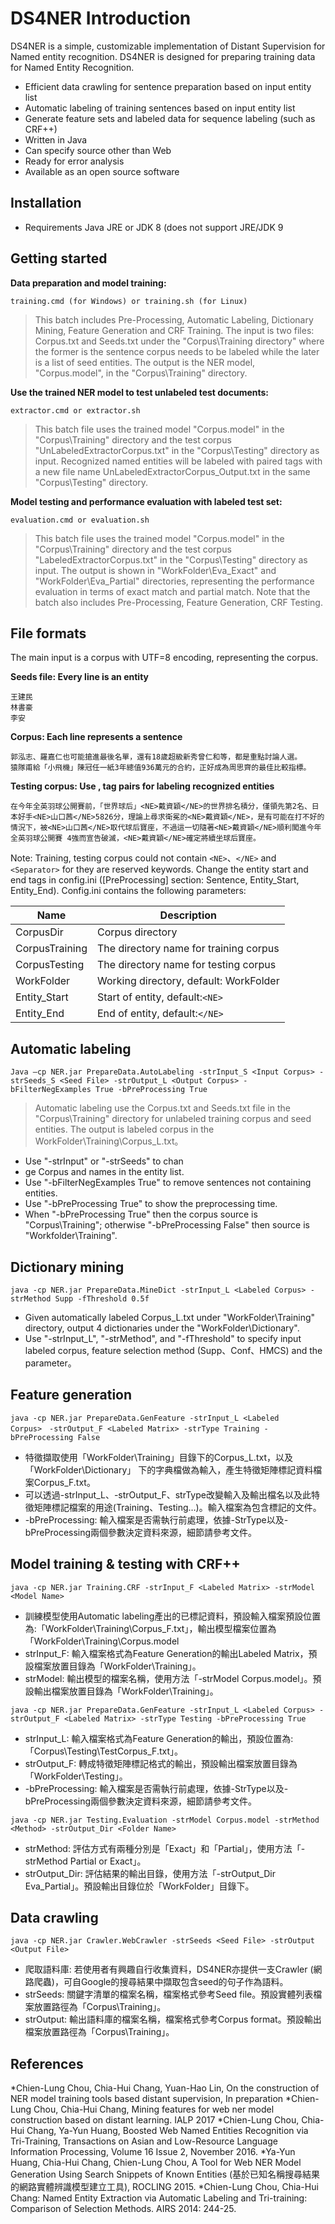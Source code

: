 # DS4NER Introduction

DS4NER is a simple, customizable implementation of Distant Supervision for Named entity recognition. DS4NER is designed for preparing training data for Named Entity Recognition.
    
* Efficient data crawling for sentence preparation based on input entity list
* Automatic labeling of training sentences based on input entity list
* Generate feature sets and labeled data for sequence labeling (such as CRF++)
* Written in Java
* Can specify source other than Web
* Ready for error analysis
* Available as an open source software


## Installation
* Requirements Java JRE or JDK 8 (does not support JRE/JDK 9


## Getting started
**Data preparation and model training:**

`training.cmd (for Windows) or training.sh (for Linux)`

> This batch includes Pre-Processing, Automatic Labeling, Dictionary Mining, Feature Generation and CRF Training.
> The input is two files: Corpus.txt and Seeds.txt under the "Corpus\Training directory" where the former is the sentence corpus needs to be labeled while the later is a list of seed entities.
> The output is the NER model, "Corpus.model", in the "Corpus\Training" directory.


**Use the trained NER model to test unlabeled test documents:**

`extractor.cmd or extractor.sh`

> This batch file uses the trained model "Corpus.model" in the "Corpus\Training" directory and the test corpus "UnLabeledExtractorCorpus.txt" in the "Corpus\Testing" directory as input. Recognized named entities will be labeled with paired <NE></NE> tags with a new file name UnLabeledExtractorCorpus_Output.txt in the same "Corpus\Testing" directory.

**Model testing and performance evaluation with labeled test set:**

`evaluation.cmd or evaluation.sh`

> This batch file uses the trained model "Corpus.model" in the "Corpus\Training" directory and the test corpus "LabeledExtractorCorpus.txt" in the "Corpus\Testing" directory as input. The output is shown in "WorkFolder\Eva_Exact" and "WorkFolder\Eva_Partial" directories, representing the performance evaluation in terms of exact match and partial match. Note that the batch also includes Pre-Processing, Feature Generation, CRF Testing.

## File formats
The main input is a corpus with UTF=8 encoding, representing the corpus.

**Seeds file: Every line is an entity**
```
王建民
林書豪
李安
```

**Corpus: Each line represents a sentence**

```
郭泓志、羅嘉仁也可能搶進最後名單，還有18歲超級新秀曾仁和等，都是重點討論人選。
猿隊甫給「小飛機」陳冠任一紙3年總值936萬元的合約，正好成為周思齊的最佳比較指標。
```

**Testing corpus: Use <NE>, </NE> tag pairs for labeling recognized entities**

`在今年全英羽球公開賽前，「世界球后」<NE>戴資穎</NE>的世界排名積分，僅領先第2名、日本好手<NE>山口茜</NE>5826分，理論上尋求衛冕的<NE>戴資穎</NE>，是有可能在打不好的情況下，被<NE>山口茜</NE>取代球后寶座，不過這一切隨著<NE>戴資穎</NE>順利闖進今年全英羽球公開賽 4強而宣告破滅，<NE>戴資穎</NE>確定將續坐球后寶座。`

Note: Training, testing corpus could not contain `<NE>`、`</NE>` and `<Separator>` for they are reserved keywords. Change the entity start and end tags  in config.ini ([PreProcessing] section: Sentence, Entity_Start, Entity_End).
Config.ini contains the following parameters:

| Name               | Description                                            |
| -------------------| -------------------------------------------------------|
| CorpusDir          | Corpus directory                                       |
| CorpusTraining     | The directory name for training corpus                 |
| CorpusTesting      | The directory name for testing corpus                  |
| WorkFolder         | Working directory, default: WorkFolder                 |
| Entity_Start       | Start of entity, default:`<NE>`                         |
| Entity_End         | End of entity, default:`</NE>`                          |

## Automatic labeling
`Java –cp NER.jar PrepareData.AutoLabeling -strInput_S <Input Corpus> -strSeeds_S <Seed File> -strOutput_L <Output Corpus> -bFilterNegExamples True -bPreProcessing True`

> Automatic labeling use the Corpus.txt and Seeds.txt file in the "Corpus\Training" directory for unlabeled training corpus and seed entities. The output is labeled corpus in the WorkFolder\Training\Corpus_L.txt。
> 
* Use "-strInput" or "-strSeeds" to chan
* ge Corpus and names in the entity list. 
* Use "-bFilterNegExamples True" to remove sentences not containing entities. 
* Use "-bPreProcessing True" to show the preprocessing time. 
* When "-bPreProcessing True" then the corpus source is "Corpus\Training"; otherwise "-bPreProcessing False" then source is "Workfolder\Training".

## Dictionary mining
`java -cp NER.jar PrepareData.MineDict -strInput_L <Labeled Corpus> -strMethod Supp -fThreshold 0.5f`

* Given automatically labeled Corpus_L.txt under "WorkFolder\Training\" directory, output 4 dictionaries under the "WorkFolder\Dictionary".
* Use "-strInput_L", "-strMethod", and "-fThreshold" to specify input labeled corpus, feature selection method (Supp、Conf、HMCS)  and the parameter。 

## Feature generation
`java -cp NER.jar PrepareData.GenFeature -strInput_L <Labeled Corpus>　-strOutput_F <Labeled Matrix> -strType Training -bPreProcessing False`

* 特徵擷取使用「WorkFolder\Training」目錄下的Corpus_L.txt，以及「WorkFolder\Dictionary」 下的字典檔做為輸入，產生特徵矩陣標記資料檔案Corpus_F.txt。
* 可以透過-strInput_L、-strOutput_F、strType改變<Labeled Corpus>輸入及<Labeled Matrix>輸出檔名以及此特徵矩陣標記檔案的用途(Training、Testing…)。輸入檔案為包含標記的文件。
* -bPreProcessing: 輸入檔案是否需執行前處理，依據-StrType以及-bPreProcessing兩個參數決定資料來源，細節請參考文件。


## Model training & testing with CRF++
`java -cp NER.jar Training.CRF -strInput_F <Labeled Matrix> -strModel <Model Name>`

* 訓練模型使用Automatic labeling產出的已標記資料，預設輸入檔案預設位置為:「WorkFolder\Training\Corpus_F.txt」，輸出模型檔案位置為「WorkFolder\Training\Corpus.model
* strInput_F: 輸入檔案格式為Feature Generation的輸出Labeled Matrix，預設檔案放置目錄為「WorkFolder\Training」。
* strModel: 輸出模型的檔案名稱，使用方法「-strModel Corpus.model」。預設輸出檔案放置目錄為「WorkFolder\Training」。
 

`java -cp NER.jar PrepareData.GenFeature -strInput_L <Labeled Corpus> -strOutput_F <Labeled Matrix> -strType Testing -bPreProcessing True`

* strInput_L: 輸入檔案格式為Feature Generation的輸出<Labeled Matrix>，預設位置為: 「Corpus\Testing\TestCorpus_F.txt」。
* strOutput_F: 轉成特徵矩陣標記格式的輸出，預設輸出檔案放置目錄為「WorkFolder\Testing」。
* -bPreProcessing: 輸入檔案是否需執行前處理，依據-StrType以及-bPreProcessing兩個參數決定資料來源，細節請參考文件。

`java -cp NER.jar Testing.Evaluation -strModel Corpus.model -strMethod <Method> -strOutput_Dir <Folder Name>`

* strMethod: 評估方式有兩種分別是「Exact」和「Partial」，使用方法「- strMethod Partial or Exact」。
* strOutput_Dir: 評估結果的輸出目錄，使用方法「-strOutput_Dir Eva_Partial」。預設輸出目錄位於「WorkFolder」目錄下。

## Data crawling
`java -cp NER.jar Crawler.WebCrawler -strSeeds <Seed File> -strOutput <Output File>`

* 爬取語料庫: 若使用者有興趣自行收集資料，DS4NER亦提供一支Crawler (網路爬蟲)，可自Google的搜尋結果中擷取包含seed的句子作為語料。
* strSeeds: 關鍵字清單的檔案名稱，檔案格式參考Seed file。預設實體列表檔案放置路徑為「Corpus\Training」。
* strOutput: 輸出語料庫的檔案名稱，檔案格式參考Corpus format。預設輸出檔案放置路徑為「Corpus\Training」。

## References
*Chien-Lung Chou, Chia-Hui Chang, Yuan-Hao Lin, On the construction of NER model training tools based distant supervision, In preparation
*Chien-Lung Chou, Chia-Hui Chang, Mining features for web ner model construction based on distant learning. IALP 2017
*Chien-Lung Chou, Chia-Hui Chang, Ya-Yun Huang, Boosted Web Named Entities Recognition via Tri-Training, Transactions on Asian and Low-Resource Language Information Processing, Volume 16 Issue 2, November 2016.
*Ya-Yun Huang, Chia-Hui Chang, Chien-Lung Chou, A Tool for Web NER Model Generation Using Search Snippets of Known Entities (基於已知名稱搜尋結果的網路實體辨識模型建立工具), ROCLING 2015.
*Chien-Lung Chou, Chia-Hui Chang: Named Entity Extraction via Automatic Labeling and Tri-training: Comparison of Selection Methods. AIRS 2014: 244-25.
